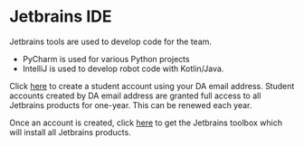 # Jetbrains IDE
Jetbrains tools are used to develop code for the team.

* PyCharm is used for various Python projects
* IntelliJ is used to develop robot code with Kotlin/Java.

Click [here](https://www.jetbrains.com/student/) to create a student account using your 
DA email address.  Student accounts created by DA email address are granted full access to 
all Jetbrains products for one-year. This can be renewed each year.

Once an account is created, click [here](https://www.jetbrains.com/toolbox-app/) to get the Jetbrains toolbox which will install all 
Jetbrains products.
